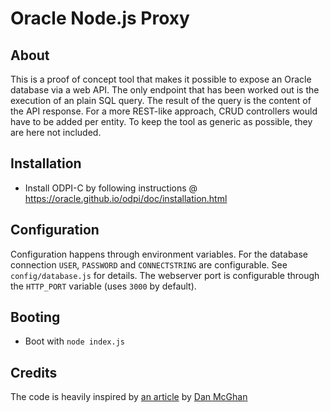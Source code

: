 # Oracle Node.js Proxy

## About

This is a proof of concept tool that makes it possible to expose an Oracle database via a web API. The only endpoint that has been worked out is the execution of an plain SQL query. The result of the query is the content of the API response.
For a more REST-like approach, CRUD controllers would have to be added per entity. To keep the tool as generic as possible, they are here not included.

## Installation

- Install ODPI-C by following instructions @ https://oracle.github.io/odpi/doc/installation.html

## Configuration

Configuration happens through environment variables. For the database connection `USER`, `PASSWORD` and `CONNECTSTRING` are configurable. See `config/database.js` for details. The webserver port is configurable through the `HTTP_PORT` variable (uses `3000` by default).

## Booting

- Boot with `node index.js`

## Credits

The code is heavily inspired by [an article](https://blogs.oracle.com/oraclemagazine/build-rest-apis-for-nodejs-part-1) by [Dan McGhan](https://twitter.com/dmcghan)
